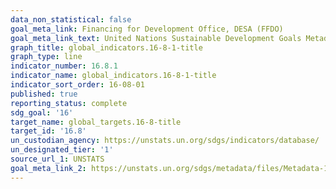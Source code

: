 ```yaml
---
data_non_statistical: false
goal_meta_link: Financing for Development Office, DESA (FFDO)
goal_meta_link_text: United Nations Sustainable Development Goals Metadata (pdf 1361kB)
graph_title: global_indicators.16-8-1-title
graph_type: line
indicator_number: 16.8.1
indicator_name: global_indicators.16-8-1-title
indicator_sort_order: 16-08-01
published: true
reporting_status: complete
sdg_goal: '16'
target_name: global_targets.16-8-title
target_id: '16.8'
un_custodian_agency: https://unstats.un.org/sdgs/indicators/database/
un_designated_tier: '1'
source_url_1: UNSTATS
goal_meta_link_2: https://unstats.un.org/sdgs/metadata/files/Metadata-16-08-01.pdf
---
```


